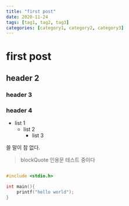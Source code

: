 ```yaml
---
title: "first post"
date: 2020-11-24
tags: [tag1, tag2, tag3]
categories: [category1, category2, category3]
---
```


# first post

## header 2

### header 3


### header 4

- list 1
  - list 2
    - list 3

쓸 말이 참 없다.


> blockQuote
> 인용문 테스트 중이다

```c

#include <stdio.h>

int main(){
    printf("hello world");
}
```